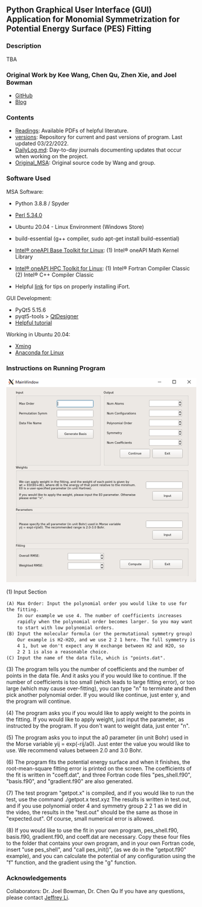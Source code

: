 ## Python Graphical User Interface (GUI) Application for Monomial Symmetrization for Potential Energy Surface (PES) Fitting

### Description

TBA

### Original Work by Kee Wang, Chen Qu, Zhen Xie, and Joel Bowman
* [GitHub](https://github.com/Kee-Wang/PES-Fitting-MSA)
* [Blog](https://scholarblogs.emory.edu/bowman/msa/)

### Contents

* [Readings](./Readings): Available PDFs of helpful literature.
* [versions](./versions): Repository for current and past versions of program. Last updated 03/22/2022.
* [DailyLog.md](./DailyLog.md): Day-to-day journals documenting updates that occur when working on the project.
* [Original_MSA](./Original_MSA): Original source code by Wang and group. 


### Software Used
MSA Software:
* Python 3.8.8 / Spyder
* [Perl 5.34.0](https://www.activestate.com/products/perl/)
* Ubuntu 20.04 - Linux Environment (Windows Store)
* build-essential (g++ compiler, sudo apt-get install build-essential)
* [Intel® oneAPI Base Toolkit for Linux](https://www.intel.com/content/www/us/en/developer/tools/oneapi/base-toolkit-download.html): 
    (1) Intel® oneAPI Math Kernel Library

* [Intel® oneAPI HPC Toolkit for Linux](https://www.intel.com/content/www/us/en/developer/tools/oneapi/hpc-toolkit-download.html):
    (1) Intel® Fortran Compiler Classic
    (2) Intel® C++ Compiler Classic
* Helpful [link](https://estuarine.jp/2021/03/install-oneapi/?lang=en) for tips on properly installing iFort. <!--- (i.e. source /opt/intel/oneapi/setvars.sh) -->

GUI Development:
* PyQt5 5.15.6
* pyqt5-tools > [QtDesigner](https://doc.qt.io/qt-5/qtdesigner-manual.html) 
* [Helpful tutorial](https://www.techwithtim.net/tutorials/pyqt5-tutorial/how-to-use-qtdesigner/)

Working in Ubuntu 20.04:
* [Xming](https://sourceforge.net/projects/xming/)
* [Anaconda for Linux](https://www.digitalocean.com/community/tutorials/how-to-install-the-anaconda-python-distribution-on-ubuntu-20-04)

### Instructions on Running Program

![Interface](./versions/gui_msa_0.02/msa_0322.png)



(1) Input Section

    (A) Max Order: Input the polynomial order you would like to use for the fitting.
        In our example we use 4. The number of coefficients increases
        rapidly when the polynomial order becomes larger. So you may want
        to start with low polynomial orders.
    (B) Input the molecular formula (or the permutational symmetry group)
        Our example is H2-H2O, and we use 2 2 1 here. The full symmetry is
        4 1, but we don't expect any H exchange between H2 and H2O, so
        2 2 1 is also a reasonable choice.
    (C) Input the name of the data file, which is "points.dat".

(3) The program tells you the number of coefficients and the number of
    points in the data file. And it asks you if you would like to continue.
    If the number of coefficients is too small (which leads to large
    fitting error), or too large (which may cause over-fitting), you can
    type "n" to terminate and then pick another polynomial order. If you
    would like continue, just enter y, and the program will continue.

(4) The program asks you if you would like to apply weight to the points
    in the fitting. If you would like to apply weight, just input the
    parameter, as instructed by the program. If you don't want to weight
    data, just enter "n".

(5) The program asks you to input the a0 parameter (in unit Bohr) used
    in the Morse variable yij = exp(-rij/a0). Just enter the value you
    would like to use. We recommend values between 2.0 and 3.0 Bohr.

(6) The program fits the potential energy surface and when it finishes,
    the root-mean-square fitting error is printed on the screen.
    The coefficients of the fit is written in "coeff.dat", and three
    Fortran code files "pes_shell.f90", "basis.f90", and "gradient.f90"
    are also generated.

(7) The test program "getpot.x" is compiled, and if you would like to run
    the test, use the command
    ./getpot.x test.xyz
    The results is written in test.out, and if you use polynomial order 4
    and symmetry group 2 2 1 as we did in the video, the results in the
    "test.out" should be the same as those in "expected.out". Of course,
    small numerical error is allowed.

(8) If you would like to use the fit in your own program, pes_shell.f90,
    basis.f90, gradient.f90, and coeff.dat are necessary. Copy these four
    files to the folder that contains your own program, and in your own
    Fortran code, insert "use pes_shell", and "call pes_init()", (as we
    do in the "getpot.f90" example), and you can calculate the potential
    of any configuration using the "f" function, and the gradient using the
    "g" function.


### Acknowledgements

Collaborators: Dr. Joel Bowman, Dr. Chen Qu
If you have any questions, please contact [Jeffrey Li](jeffrey.k.li98@gmail.com).






